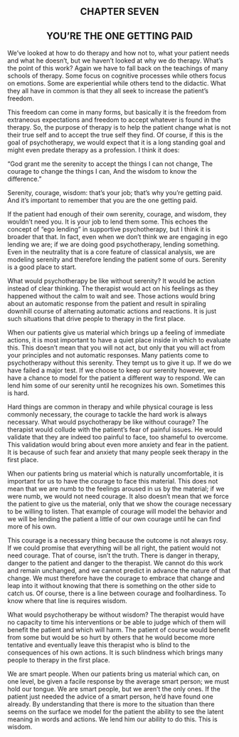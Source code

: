 <h2><center>CHAPTER SEVEN</h2></center>
 <h2><center>YOU’RE THE ONE GETTING PAID</h2></center>

We’ve looked at how to do therapy and how not to, what your patient needs and
what he doesn’t, but we haven’t looked at why we do therapy. What’s the point of this work? Again we have to fall back on the teachings of many schools of therapy. Some focus on cognitive processes while others focus on emotions. Some are experiential while others tend to the didactic. What they all have in common is that they all seek to increase the patient’s freedom.

This freedom can come in many forms, but basically it is the freedom from
extraneous expectations and freedom to accept whatever is found in the therapy. So, the purpose of therapy is to help the patient change what is not their true self and to accept the true self they find. Of course, if this is the goal of psychotherapy, we would expect that it is a long standing goal and might even predate therapy as a profession. I think it does:

“God grant me the serenity to accept the things I can not change, The courage to change the things I can,
And the wisdom to know the difference.”

Serenity, courage, wisdom: that’s your job; that’s why you’re getting paid. And
it’s important to remember that you are the one getting paid.

If the patient had enough of their own serenity, courage, and wisdom, they
wouldn’t need you. It is your job to lend them some. This echoes the concept of “ego lending” in supportive psychotherapy, but I think it is broader that that. In fact, even when we don’t think we are engaging in ego lending we are; if we are doing good psychotherapy, lending something. Even in the neutrality that is a core feature of classical analysis, we are modeling serenity and therefore lending the patient some of ours. Serenity is a good place to start.

What would psychotherapy be like without serenity? It would be action instead of
clear thinking. The therapist would act on his feelings as they happened without the calm to wait and see. Those actions would bring about an automatic response from the patient and result in spiraling downhill course of alternating automatic actions and reactions. It is just such situations that drive people to therapy in the first place.

When our patients give us material which brings up a feeling of immediate
actions, it is most important to have a quiet place inside in which to evaluate this. This doesn’t mean that you will not act, but only that you will act from your principles and not automatic responses. Many patients come to psychotherapy without this serenity. They tempt us to give it up. If we do we have failed a major test. If we choose to keep our serenity however, we have a chance to model for the patient a different way to respond. We can lend him some of our serenity until he recognizes his own. Sometimes this is hard.

Hard things are common in therapy and while physical courage is less commonly
necessary, the courage to tackle the hard work is always necessary. What would psychotherapy be like without courage? The therapist would collude with the patient’s fear of painful issues. He would validate that they are indeed too painful to face, too shameful to overcome. This validation would bring about even more anxiety and fear in the patient. It is because of such fear and anxiety that many people seek therapy in the first place.

When our patients bring us material which is naturally uncomfortable, it is
important for us to have the courage to face this material. This does not mean that we are numb to the feelings aroused in us by the material; if we were numb, we would not need courage. It also doesn’t mean that we force the patient to give us the material, only that we show the courage necessary to be willing to listen. That example of courage will model the behavior and we will be lending the patient a little of our own courage until he can find more of his own.

This courage is a necessary thing because the outcome is not always rosy. If we
could promise that everything will be all right, the patient would not need courage. That of course, isn’t the truth. There is danger in therapy, danger to the patient and danger to the therapist. We cannot do this work and remain unchanged, and we cannot predict in advance the nature of that change. We must therefore have the courage to embrace that change and leap into it without knowing that there is something on the other side to catch us. Of course, there is a line between courage and foolhardiness. To know where that line is requires wisdom.

What would psychotherapy be without wisdom? The therapist would have no capacity
to time his interventions or be able to judge which of them will benefit the patient and which will harm. The patient of course would benefit from some but would be so hurt by others that he would become more tentative and eventually leave this therapist who is blind to the consequences of his own actions. It is such blindness which brings many people to therapy in the first place.

We are smart people. When our patients bring us material which can, on one level,
be given a facile response by the average smart person; we must hold our tongue. We are smart people, but we aren’t the only ones. If the patient just needed the advice of a smart person, he’d have found one already. By understanding that there is more to the situation than there seems on the surface we model for the patient the ability to see the latent meaning in words and actions. We lend him our ability to do this. This is wisdom.
